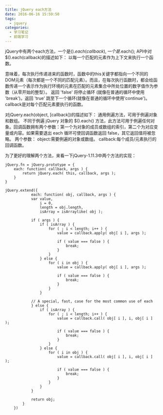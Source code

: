 ```yaml
---
title: jQuery each方法
date: 2016-06-16 15:59:50
tags: 
  - jquery
categories:
  - 学习笔记
  - 前端学习
---
```


jQuery中有两个each方法，一个是$().each(callback),一个是$.each();
API中对$().each(callback)的描述如下：
以每一个匹配的元素作为上下文来执行一个函数。
<!-- more -->
意味着，每次执行传递进来的函数时，函数中的this关键字都指向一个不同的DOM元素（每次都是一个不同的匹配元素）。而且，在每次执行函数时，都会给函数传递一个表示作为执行环境的元素在匹配的元素集合中所处位置的数字值作为参数（从零开始的整型）。 返回 'false' 将停止循环 (就像在普通的循环中使用 'break')。返回 'true' 跳至下一个循环(就像在普通的循环中使用'continue')。
callback是对每个匹配元素要执行的函数。

对jQuery.each(object, [callback])的描述如下：
通用例遍方法，可用于例遍对象和数组。
不同于例遍 jQuery 对象的 $().each() 方法，此方法可用于例遍任何对象。回调函数拥有两个参数：第一个为对象的成员或数组的索引，第二个为对应变量或内容。如果需要退出 each 循环可使回调函数返回 false，其它返回值将被忽略。
两个参数：
object:需要例遍的对象或数组。
callback:每个成员/元素执行的回调函数。

为了更好的理解两个方法，来看一下jQuery-1.11.3中两个方法的实现：

	jQuery.fn = jQuery.prototype = {
		each: function( callback, args ) {
			return jQuery.each( this, callback, args );
		}
	}

	jQuery.extend({
				each: function( obj, callback, args ) {
				var value,
					i = 0,
					length = obj.length,
					isArray = isArraylike( obj );

				if ( args ) {
					if ( isArray ) {
						for ( ; i < length; i++ ) {
							value = callback.apply( obj[ i ], args );

							if ( value === false ) {
								break;
							}
						}
					} else {
						for ( i in obj ) {
							value = callback.apply( obj[ i ], args );

							if ( value === false ) {
								break;
							}
						}
					}

				// A special, fast, case for the most common use of each
				} else {
					if ( isArray ) {
						for ( ; i < length; i++ ) {
							value = callback.call( obj[ i ], i, obj[ i ] );

							if ( value === false ) {
								break;
							}
						}
					} else {
						for ( i in obj ) {
							value = callback.call( obj[ i ], i, obj[ i ] );

							if ( value === false ) {
								break;
							}
						}
					}
				}

				return obj;
			}
		})
